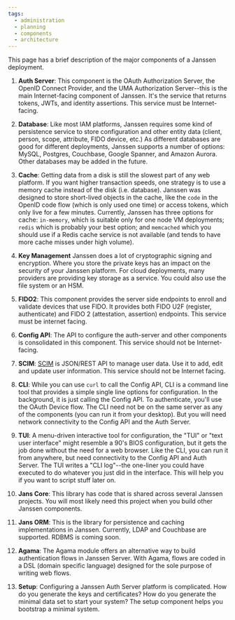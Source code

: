 ```yaml
---
tags:
  - administration
  - planning
  - components
  - architecture
---
```


This page has a brief description of the major components of a Janssen
deployment.


1. **Auth Server**: This component is the OAuth Authorization Server, the OpenID
Connect Provider, and the UMA Authorization Server--this is the main Internet-facing
component of Janssen. It's the service that returns tokens, JWTs, and identity
assertions. This service must be Internet-facing.

1. **Database**: Like most IAM platforms, Janssen requires some kind of
persistence service to store configuration and other entity data (client,
person, scope, attribute, FIDO device, etc.) As different databases are
good for different deployments, Janssen supports a number of options:
MySQL, Postgres, Couchbase, Google Spanner, and Amazon Aurora. Other
databases may be added in the future.

1. **Cache**: Getting data from a disk is still the slowest part of any
web platform. If you want higher transaction speeds, one strategy is to
use a memory cache instead of the disk (i.e. database). Janssen was designed
to store short-lived objects in the cache, like the `code` in the OpenID code
flow (which is only used one time) or access tokens, which only live for a few
minutes. Currently, Janssen has three options for cache: `in-memory`, which is
suitable only for one node VM deployments; `redis` which is probably your best
option; and `memcached` which you should use if a Redis cache service is not
available (and tends to have more cache misses under high volume).

1. **Key Management** Janssen does a lot of cryptographic signing and
encryption. Where you store the private keys has an impact on the security of
your Janssen platform. For cloud deployments, many providers are providing
key storage as a service. You could also use the file system or an HSM.

1. **FIDO2**:  This component provides the server side endpoints to enroll and
validate devices that use FIDO. It provides both FIDO U2F (register,
authenticate) and FIDO 2 (attestation, assertion) endpoints. This service must
be internet facing.

1. **Config API**: The API to configure the auth-server and other components is
consolidated in this component. This service should not be Internet-facing.

1. **SCIM**: [SCIM](http://www.simplecloud.info/) is JSON/REST API to manage
user data. Use it to add, edit and update user information. This service should
not be Internet facing.

1. **CLI**: While you can use `curl` to call the Config API, CLI is a command
line tool that provides a simple single line options for configuration. In the
background, it is just calling the Config API. To authenticate, you'll use
the OAuth Device flow. The CLI need not be on the same server as any of the
components (you can run it from your desktop). But you will need network
connectivity to the Config API and the Auth Server.

1. **TUI**: A menu-driven interactive tool for configuration, the "TUI" or
"text user interface" might resemble a 90's BIOS configuration, but it gets
the job done without the need for a web browser. Like the CLI, you can run
it from anywhere, but need connectivity to the Config API and Auth Server.
The TUI writes a "CLI log"--the one-liner you could have executed to do whatever
you just did in the interface. This will help you if you want to script stuff
later on.

1. **Jans Core**: This library has code that is shared across several Janssen
projects. You will most likely need this project when you build other Janssen
components.

1. **Jans ORM**: This is the library for persistence and caching implementations
in Janssen. Currently, LDAP and Couchbase are supported. RDBMS is coming soon.

1. **Agama**: The Agama module offers an alternative way to build authentication
flows in Janssen Server. With Agama, flows are coded in a DSL (domain specific
language) designed for the sole purpose of writing web flows.

1. **Setup**: Configuring a Janssen Auth Server platform is complicated. How
do you generate the keys and certificates? How do you generate the minimal
data set to start your system? The setup component helps you bootstrap a minimal
system.